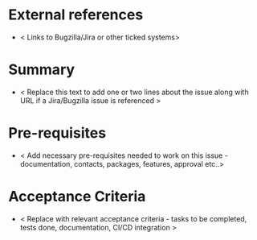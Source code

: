 # External references

- < Links to Bugzilla/Jira or other ticked systems>

# Summary

- < Replace this text to add one or two lines about the issue along with URL if a Jira/Bugzilla issue is referenced >

# Pre-requisites

- < Add necessary pre-requisites needed to work on this issue - documentation, contacts, packages, features, approval etc..>

# Acceptance Criteria

- < Replace with relevant acceptance criteria - tasks to be completed, tests done, documentation, CI/CD integration >

